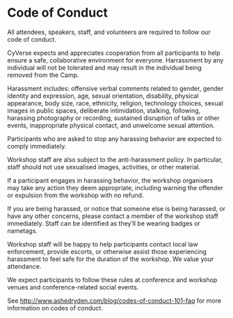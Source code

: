 # Code of Conduct

All attendees, speakers, staff, and volunteers are required to follow our code of conduct.

CyVerse expects and appreciates cooperation from all participants to help ensure a safe, collaborative environment for everyone. Harrassment by any individual will not be tolerated and may result in the individual being removed from the Camp.

Harassment includes: offensive verbal comments related to gender, gender identity and expression, age, sexual orientation, disability, physical appearance, body size, race, ethnicity, religion, technology choices, sexual images in public spaces, deliberate intimidation, stalking, following, harassing photography or recording, sustained disruption of talks or other events, inappropriate physical contact, and unwelcome sexual attention.

Participants who are asked to stop any harassing behavior are expected to comply immediately.

Workshop staff are also subject to the anti-harassment policy. In particular, staff should not use sexualised images, activities, or other material.

If a participant engages in harassing behavior, the workshop organisers may take any action they deem appropriate, including warning the offender or expulsion from the workshop with no refund.

If you are being harassed, or notice that someone else is being harassed, or have any other concerns, please contact a member of the workshop staff immediately. Staff can be identified as they’ll be wearing badges or nametags.

Workshop staff will be happy to help participants contact local law enforcement, provide escorts, or otherwise assist those experiencing harassment to feel safe for the duration of the workshop. We value your attendance.

We expect participants to follow these rules at conference and workshop venues and conference-related social events.

See http://www.ashedryden.com/blog/codes-of-conduct-101-faq for more information on codes of conduct.